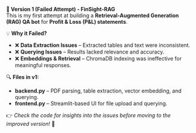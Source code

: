 **🔴 Version 1 (Failed Attempt) - FinSight-RAG**  
This is my first attempt at building a **Retrieval-Augmented Generation (RAG) QA bot** for **Profit & Loss (P&L) statements**.  

💡 **Why it Failed?**  
- ❌ **Data Extraction Issues** – Extracted tables and text were inconsistent.  
- ❌ **Querying Issues** – Results lacked relevance and accuracy.  
- ❌ **Embeddings & Retrieval** – ChromaDB indexing was ineffective for meaningful responses.  

🔍 **Files in v1:**  
- **backend.py** – PDF parsing, table extraction, vector embedding, and querying.  
- **frontend.py** – Streamlit-based UI for file upload and querying.  

👉 *Check the code for insights into the issues before moving to the improved version!* 🚀  
